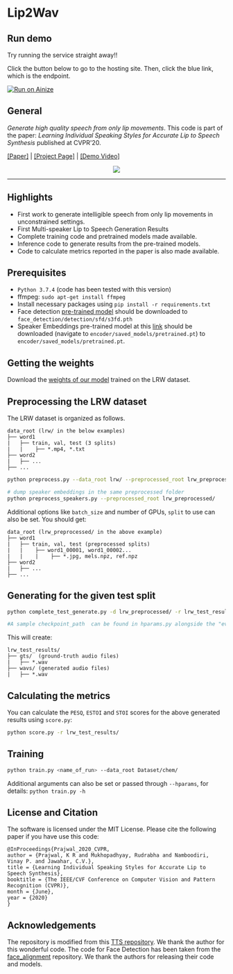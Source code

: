# Lip2Wav

## Run demo
Try running the service straight away!!

Click the button below to go to the hosting site. Then, click the blue link, which is the endpoint.

[![Run on Ainize](https://ainize.ai/images/run_on_ainize_button.svg)](https://ainize.web.app/redirect?git_repo=https://github.com/thetkim9/Lip2Wav)


## General
*Generate high quality speech from only lip movements*. This code is part of the paper: _Learning Individual Speaking Styles for Accurate Lip to Speech Synthesis_ published at CVPR'20.

[[Paper]](https://openaccess.thecvf.com/content_CVPR_2020/papers/Prajwal_Learning_Individual_Speaking_Styles_for_Accurate_Lip_to_Speech_Synthesis_CVPR_2020_paper.pdf) | [[Project Page]](http://cvit.iiit.ac.in/research/projects/cvit-projects/speaking-by-observing-lip-movements) | [[Demo Video]](https://www.youtube.com/watch?v=HziA-jmlk_4)
 <p align="center">
  <img src="images/multispeaker.gif"/></p>

----------
Highlights
----------
 - First work to generate intelligible speech from only lip movements in unconstrained settings.
 - First Multi-speaker Lip to Speech Generation Results
 - Complete training code and pretrained models made available.
 - Inference code to generate results from the pre-trained models.
 - Code to calculate metrics reported in the paper is also made available.


Prerequisites
-------------
- `Python 3.7.4` (code has been tested with this version)
- ffmpeg: `sudo apt-get install ffmpeg`
- Install necessary packages using `pip install -r requirements.txt`
- Face detection [pre-trained model](https://www.adrianbulat.com/downloads/python-fan/s3fd-619a316812.pth) should be downloaded to `face_detection/detection/sfd/s3fd.pth`
- Speaker Embeddings pre-trained model at this [link](https://drive.google.com/file/d/1n1sPXvT34yXFLT47QZA6FIRGrwMeSsZc/view) should be downloaded (navigate to `encoder/saved_models/pretrained.pt`) to `encoder/saved_models/pretrained.pt`.

Getting the weights
----------
Download the [weights of our model](https://iiitaphyd-my.sharepoint.com/:f:/g/personal/radrabha_m_research_iiit_ac_in/EthnCzjwac1NtsVvQv64MK4BB3PxvQE9KMkbrNUAj9rYzA?e=BAR0qh) trained on the LRW dataset.


Preprocessing the LRW dataset
----------
The LRW dataset is organized as follows.

```
data_root (lrw/ in the below examples)
├── word1
|	├── train, val, test (3 splits)
|	|    ├── *.mp4, *.txt
├── word2
|	├── ...
├── ...
```


```bash
python preprocess.py --data_root lrw/ --preprocessed_root lrw_preprocessed/ --split test

# dump speaker embeddings in the same preprocessed folder
python preprocess_speakers.py --preprocessed_root lrw_preprocessed/
```

Additional options like `batch_size` and number of GPUs, `split` to use can also be set. You should get:

```
data_root (lrw_preprocessed/ in the above example)
├── word1
|	├── train, val, test (preprocessed splits)
|	|    ├── word1_00001, word1_00002...
|	|    |    ├── *.jpg, mels.npz, ref.npz 
├── word2
|	├── ...
├── ...
```


Generating for the given test split
----------
```bash
python complete_test_generate.py -d lrw_preprocessed/ -r lrw_test_results/ --checkpoint <path_to_checkpoint>

#A sample checkpoint_path  can be found in hparams.py alongside the "eval_ckpt" param.
```

This will create:
```
lrw_test_results/
├── gts/  (ground-truth audio files)
|	├── *.wav
├── wavs/ (generated audio files)
|	├── *.wav
```

Calculating the metrics
----------
You can calculate the `PESQ`, `ESTOI` and `STOI` scores for the above generated results using `score.py`:
```bash
python score.py -r lrw_test_results/
```

Training
----------
```bash
python train.py <name_of_run> --data_root Dataset/chem/
```
Additional arguments can also be set or passed through `--hparams`, for details: `python train.py -h`


License and Citation
----------
The software is licensed under the MIT License. Please cite the following paper if you have use this code:
```
@InProceedings{Prajwal_2020_CVPR,
author = {Prajwal, K R and Mukhopadhyay, Rudrabha and Namboodiri, Vinay P. and Jawahar, C.V.},
title = {Learning Individual Speaking Styles for Accurate Lip to Speech Synthesis},
booktitle = {The IEEE/CVF Conference on Computer Vision and Pattern Recognition (CVPR)},
month = {June},
year = {2020}
}
```


Acknowledgements
----------
The repository is modified from this [TTS repository](https://github.com/CorentinJ/Real-Time-Voice-Cloning). We thank the author for this wonderful code. The code for Face Detection has been taken from the [face_alignment](https://github.com/1adrianb/face-alignment) repository. We thank the authors for releasing their code and models.
